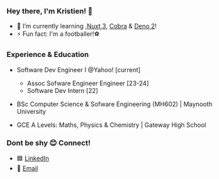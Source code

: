 ###  Hey there, I'm Kristien! 👋

- 🌱 I’m currently learning ,[Nuxt 3](https://nuxt.com/), [Cobra](https://cobra.dev) & [Deno 2](https://deno.com/)!
- ⚡ Fun fact: I'm a footballer!⚽

### Experience & Education
- Software Dev Engineer I @Yahoo! [current]
    - Assoc Sofware Engineer Engineer [23-24]
    - Software Dev Intern [22]
      
- BSc Computer Science & Sofware Engineering (MH602) | Maynooth University
- GCE A Levels: Maths, Physics & Chemistry | Gateway High School 

### Dont be shy 😊 Connect!
- 🟦 [LinkedIn](https://www.linkedin.com/in/kristien-nyamutsaka/)
- 📧 [Email](knyamutsaka@yahoo.com)
